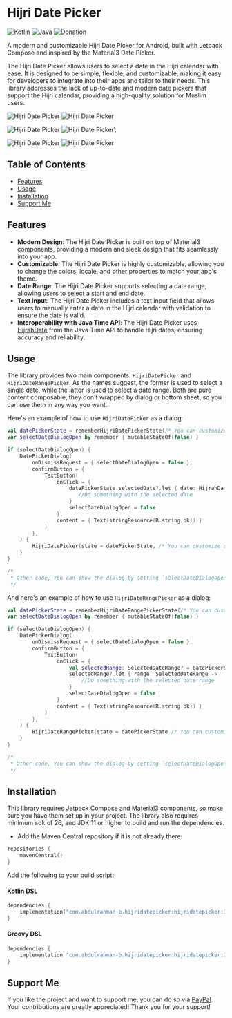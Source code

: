 # Hijri Date Picker

[//]: # ([![Version]&#40;https://img.shields.io/badge/Version-1.0.0alpha01-puregreen.svg&#41;]&#40;&#41;)
[![Kotlin](https://img.shields.io/badge/Kotlin-2.1.0-purple.svg?logo=kotlin)]()
[![Java](https://img.shields.io/badge/java-11-orange.svg?logo=java)]()
[![Donation](https://img.shields.io/badge/Donation-PayPal-blue.svg?logo=paypal)](https://www.paypal.com/paypalme/AbdulrahmanBahamel)

A modern and customizable Hijri Date Picker for Android, built with Jetpack Compose and inspired by the Material3 Date
Picker.

The Hijri Date Picker allows users to select a date in the Hijri calendar with ease. It is designed to be simple,
flexible, and customizable, making it easy for developers to integrate into their apps and tailor to their needs. This
library addresses the lack of up-to-date and modern date pickers that support the Hijri calendar, providing a
high-quality solution for Muslim users.

![Hijri Date Picker](screenshots/hijridatepicker-picker-ar.jpg)
![Hijri Date Picker](screenshots/hijridatepicker-picker-en.jpg)

![Hijri Date Picker](screenshots/hijridatepicker-rangepicker-ar.jpg)
![Hijri Date Picker](screenshots/hijridatepicker-rangepicker-en.jpg)\

![Hijri Date Picker](screenshots/hijridatepicker-rangeinput-ar.jpg)
![Hijri Date Picker](screenshots/hijridatepicker-input-en.jpg)


## Table of Contents

- [Features](#features)
- [Usage](#usage)
- [Installation](#installation)
- [Support Me](#support-me)

## Features

- **Modern Design**: The Hijri Date Picker is built on top of Material3 components, providing a modern and sleek design
  that fits seamlessly into your app.
- **Customizable**: The Hijri Date Picker is highly customizable, allowing you to change the colors, locale, and other
  properties to match your app's theme.
- **Date Range**: The Hijri Date Picker supports selecting a date range, allowing users to select a start and end date.
- **Text Input**: The Hijri Date Picker includes a text input field that allows users to manually enter a date in the Hijri
  calendar with validation to ensure the date is valid.
- **Interoperability with Java Time API**: The Hijri Date Picker uses [HijrahDate](https://docs.oracle.com/en/java/javase/11/docs/api/java.base/java/time/chrono/HijrahDate.html)
  from the Java Time API to handle Hijri dates, ensuring accuracy and reliability.

## Usage

The library provides two main components: `HijriDatePicker` and `HijriDateRangePicker`. As the names suggest, the former is used to select a single date, while the latter is used to select a date range.
Both are pure content composable, they don't wrapped by dialog or bottom sheet, so you can use them in any way you want.

Here's an example of how to use `HijriDatePicker` as a dialog:

```kotlin
val datePickerState = rememberHijriDatePickerState(/* You can customize some properties */)
var selectDateDialogOpen by remember { mutableStateOf(false) }

if (selectDateDialogOpen) {
    DatePickerDialog(
        onDismissRequest = { selectDateDialogOpen = false },
        confirmButton = {
            TextButton(
                onClick = {
                    datePickerState.selectedDate?.let { date: HijrahDate ->
                       //Do something with the selected date
                    }
                    selectDateDialogOpen = false
                },
                content = { Text(stringResource(R.string.ok)) }
            )
        },
    ) {
        HijriDatePicker(state = datePickerState, /* You can customize some appearance properties */)
    }
}

/*
 * Other code, You can show the dialog by setting `selectDateDialogOpen` to true on a button click or any other event
 */
```

And here's an example of how to use `HijriDateRangePicker` as a dialog:

```kotlin
val datePickerState = rememberHijriDateRangePickerState(/* You can customize some properties */)
var selectDateDialogOpen by remember { mutableStateOf(false) }

if (selectDateDialogOpen) {
    DatePickerDialog(
        onDismissRequest = { selectDateDialogOpen = false },
        confirmButton = {
            TextButton(
                onClick = {
                    val selectedRange: SelectedDateRange? = datePickerState.getSelectedDateRange()
                    selectedRange?.let { range: SelectedDateRange ->
                        //Do something with the selected date range
                    }
                    selectDateDialogOpen = false
                },
                content = { Text(stringResource(R.string.ok)) }
            )
        },
    ) {
        HijriDateRangePicker(state = datePickerState /* You can customize some appearance properties */)
    }
}

/*
 * Other code, You can show the dialog by setting `selectDateDialogOpen` to true on a button click or any other event
 */
```

## Installation

This library requires Jetpack Compose and Material3 components, so make sure you have them set up in your project.
The library also requires minimum sdk of 26, and JDK 11 or higher to build and run the dependencies.

- Add the Maven Central repository if it is not already there:

```kotlin
repositories {
    mavenCentral()
}
```

Add the following to your build script:

#### Kotlin DSL
```build.gradle.kts
dependencies {
    implementation("com.abdulrahman-b.hijridatepicker:hijridatepicker:1.0.0-alpha02")
}
```

#### Groovy DSL
```build.gradle
dependencies {
    implementation "com.abdulrahman-b.hijridatepicker:hijridatepicker:1.0.0-alpha02"
}
```

## Support Me

If you like the project and want to support me, you can do so via [PayPal](https://www.paypal.com/paypalme/AbdulrahmanBahamel). Your contributions are greatly appreciated! Thank you for your support!


